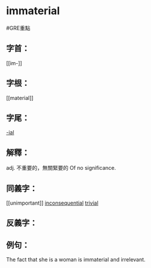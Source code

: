 # immaterial

#GRE重點 
## 字首：
[[im-]]

## 字根：
[[material]]

## 字尾：
[-ial](/Root%20Prefix%20and%20Suffix/I/-ial.md)

## 解釋：
adj.
不重要的，無關緊要的
Of no significance.

## 同義字：
[[unimportant]]
[inconsequential](/Vocabulary/I/inconsequential.md)
[trivial](/Vocabulary/T/trivial.md)

## 反義字：

## 例句：
The fact that she is a woman is immaterial and irrelevant.